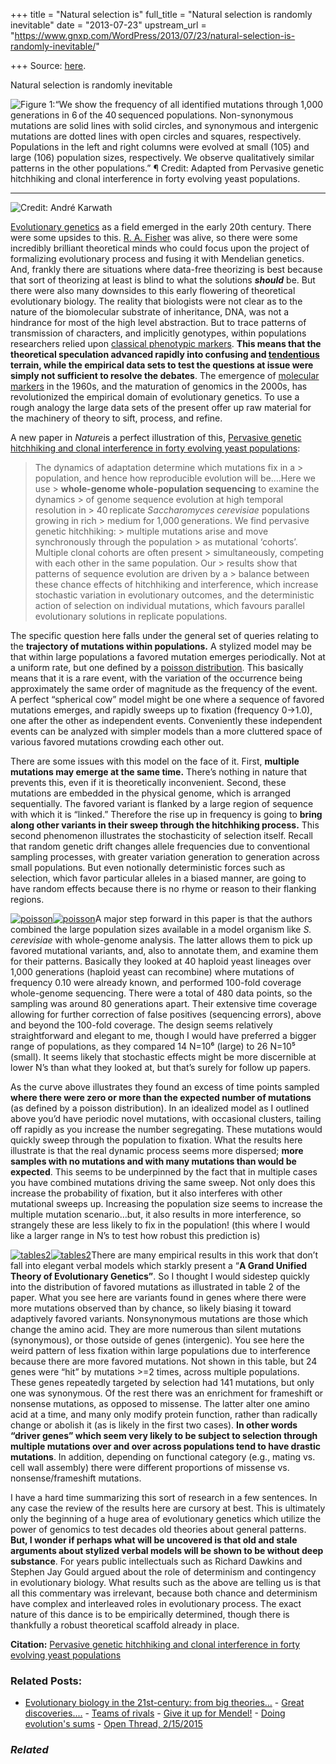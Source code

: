 +++
title = "Natural selection is"
full_title = "Natural selection is randomly inevitable"
date = "2013-07-23"
upstream_url = "https://www.gnxp.com/WordPress/2013/07/23/natural-selection-is-randomly-inevitable/"

+++
Source: [here](https://www.gnxp.com/WordPress/2013/07/23/natural-selection-is-randomly-inevitable/).

Natural selection is randomly inevitable

![**Figure 1:**“We show the frequency of all identified mutations through 1,000 generations in 6 of the 40 sequenced populations. Non-synonymous mutations are solid lines with solid circles, and synonymous and intergenic mutations are dotted lines with open circles and squares, respectively. Populations in the left and right columns were evolved at small (105) and large (106) population sizes, respectively. We observe qualitatively similar patterns in the other populations.”  
¶ **Credit:** Adapted from *[Pervasive genetic hitchhiking and clonal interference in forty evolving yeast populations](http://www.nature.com/nature/journal/vaop/ncurrent/full/nature12344.html).*](https://i0.wp.com/blogs.discovermagazine.com/gnxp/files/2013/07/Figure1.jpg?resize=495%2C284 "Figure1")

------------------------------------------------------------------------



![**Credit:** André Karwath](https://i0.wp.com/blogs.discovermagazine.com/gnxp/files/2013/07/220px-Drosophila_melanogaster_-_side_aka.jpg?resize=176%2C137 "220px-Drosophila_melanogaster_-_side_(aka)")

[Evolutionary genetics](http://plato.stanford.edu/entries/evolutionary-genetics/) as a field emerged in the early 20th century. There were some upsides to this. [R. A. Fisher](https://en.wikipedia.org/wiki/Ronald_Fisher) was alive, so there were some incredibly brilliant theoretical minds who could focus upon the project of formalizing evolutionary process and fusing it with Mendelian genetics. And, frankly there are situations where data-free theorizing is best because that sort of theorizing at least is blind to what the solutions ***should*** be. But there were also many downsides to this early flowering of theoretical evolutionary biology. The reality that biologists were not clear as to the nature of the biomolecular substrate of inheritance, DNA, was not a hindrance for most of the high level abstraction. But to trace patterns of transmission of characters, and implicitly genotypes, within populations researchers relied upon [classical phenotypic markers](https://en.wikipedia.org/wiki/Genetic_marker#Background). **This means that the theoretical speculation advanced rapidly into confusing and [tendentious](http://philsci-archive.pitt.edu/1750/1/skipper_controversy.pdf) terrain, while the empirical data sets to test the questions at issue were simply not sufficient to resolve the debates**. The emergence of [molecular markers](https://en.wikipedia.org/wiki/Alloenzyme) in the 1960s, and the maturation of genomics in the 2000s, has revolutionized the empirical domain of evolutionary genetics. To use a rough analogy the large data sets of the present offer up raw material for the machinery of theory to sift, process, and refine.

A new paper in *Nature*is a perfect illustration of this, [Pervasive genetic hitchhiking and clonal interference in forty evolving yeast populations](http://www.nature.com/nature/journal/vaop/ncurrent/full/nature12344.html):

> The dynamics of adaptation determine which mutations fix in a > population, and hence how reproducible evolution will be….Here we use > **whole-genome whole-population sequencing** to examine the dynamics > of genome sequence evolution at high temporal resolution in > 40 replicate *Saccharomyces cerevisiae* populations growing in rich > medium for 1,000 generations. We find pervasive genetic hitchhiking: > multiple mutations arise and move synchronously through the population > as mutational ‘cohorts’. Multiple clonal cohorts are often present > simultaneously, competing with each other in the same population. Our > results show that patterns of sequence evolution are driven by a > balance between these chance effects of hitchhiking and interference, which increase stochastic variation in evolutionary outcomes, and the deterministic action of selection on individual mutations, which favours parallel evolutionary solutions in replicate populations.

The specific question here falls under the general set of queries relating to the **trajectory of mutations within populations.** A stylized model may be that within large populations a favored mutation emerges periodically. Not at a uniform rate, but one defined by a [poisson distribution](https://en.wikipedia.org/wiki/Poisson_distribution). This basically means that it is a rare event, with the variation of the occurrence being approximately the same order of magnitude as the frequency of the event. A perfect “spherical cow” model might be one where a sequence of favored mutations emerges, and rapidly sweeps up to fixation (frequency 0→1.0), one after the other as independent events. Conveniently these independent events can be analyzed with simpler models than a more cluttered space of various favored mutations crowding each other out.

There are some issues with this model on the face of it. First, **multiple mutations may emerge at the same time.** There’s nothing in nature that prevents this, even if it is theoretically inconvenient. Second, these mutations are embedded in the physical genome, which is arranged sequentially. The favored variant is flanked by a large region of sequence with which it is “linked.” Therefore the rise up in frequency is going to **bring along other variants in their sweep through the hitchhiking process.** This second phenomenon illustrates the stochasticity of selection itself. Recall that random genetic drift changes allele frequencies due to conventional sampling processes, with greater variation generation to generation across small populations. But even notionally deterministic forces such as selection, which favor particular alleles in a biased manner, are going to have random effects because there is no rhyme or reason to their flanking regions.

[![](https://i0.wp.com/blogs.discovermagazine.com/gnxp/files/2013/07/poisson.png?resize=200%2C167 "poisson")![](https://i0.wp.com/blogs.discovermagazine.com/gnxp/files/2013/07/poisson.png?resize=200%2C167 "poisson")](https://i0.wp.com/blogs.discovermagazine.com/gnxp/files/2013/07/poisson.png)A major step forward in this paper is that the authors combined the large population sizes available in a model organism like *S. cerevisiae* with whole-genome analysis. The latter allows them to pick up favored mutational variants, and, also to annotate them, and examine them for their patterns. Basically they looked at 40 haploid yeast lineages over 1,000 generations (haploid yeast can recombine) where mutations of frequency 0.10 were already known, and performed 100-fold coverage whole-genome sequencing. There were a total of 480 data points, so the sampling was around 80 generations apart. Their extensive time coverage allowing for further correction of false positives (sequencing errors), above and beyond the 100-fold coverage. The design seems relatively straightforward and elegant to me, though I would have preferred a bigger range of populations, as they compared 14 N=10⁶ (large) to 26 N=10⁵ (small). It seems likely that stochastic effects might be more discernible at lower N’s than what they looked at, but that’s surely for follow up papers.

As the curve above illustrates they found an excess of time points sampled **where there were zero or more than the expected number of mutations** (as defined by a poisson distribution). In an idealized model as I outlined above you’d have periodic novel mutations, with occasional clusters, tailing off rapidly as you increase the number segregating. These mutations would quickly sweep through the population to fixation. What the results here illustrate is that the real dynamic process seems more dispersed; **more samples with no mutations and with many mutations than would be expected**. This seems to be underpinned by the fact that in multiple cases you have combined mutations driving the same sweep. Not only does this increase the probability of fixation, but it also interferes with other mutational sweeps up. Increasing the population size seems to increase the multiple mutation scenario…but, it also results in more interference, so strangely these are less likely to fix in the population! (this where I would like a larger range in N’s to test how robust this prediction is)

[![](https://i0.wp.com/blogs.discovermagazine.com/gnxp/files/2013/07/tables2.png?resize=350%2C161 "tables2")![](https://i0.wp.com/blogs.discovermagazine.com/gnxp/files/2013/07/tables2.png?resize=350%2C161 "tables2")](https://i0.wp.com/blogs.discovermagazine.com/gnxp/files/2013/07/tables2.png)There are many empirical results in this work that don’t fall into elegant verbal models which starkly present a “**A Grand Unified Theory of Evolutionary Genetics”**. So I thought I would sidestep quickly into the distribution of favored mutations as illustrated in table 2 of the paper. What you see here are variants found in genes where there were more mutations observed than by chance, so likely biasing it toward adaptively favored variants. Nonsynonymous mutations are those which change the amino acid. They are more numerous than silent mutations (synonymous), or those outside of genes (intergenic). You see here the weird pattern of less fixation within large populations due to interference because there are more favored mutations. Not shown in this table, but 24 genes were “hit” by mutations \>=2 times, across multiple populations. These genes repeatedly targeted by selection had 141 mutations, but only one was synonymous. Of the rest there was an enrichment for frameshift or nonsense mutations, as opposed to missense. The latter alter one amino acid at a time, and many only modify protein function, rather than radically change or abolish it (as is likely in the first two cases). **In other words “driver genes” which seem very likely to be subject to selection through multiple mutations over and over across populations tend to have drastic mutations**. In addition, depending on functional category (e.g., mating vs. cell wall assembly) there were different proportions of missense vs. nonsense/frameshift mutations.

I have a hard time summarizing this sort of research in a few sentences. In any case the review of the results here are cursory at best. This is ultimately only the beginning of a huge area of evolutionary genetics which utilize the power of genomics to test decades old theories about general patterns. **But, I wonder if perhaps what will be uncovered is that old and stale arguments about stylized verbal models will be shown to be without deep substance**. For years public intellectuals such as Richard Dawkins and Stephen Jay Gould argued about the role of determinism and contingency in evolutionary biology. What results such as the above are telling us is that all this commentary was irrelevant, because both chance and determinism have complex and interleaved roles in evolutionary process. The exact nature of this dance is to be empirically determined, though there is thankfully a robust theoretical scaffold already in place.

**Citation:** [Pervasive genetic hitchhiking and clonal interference in forty evolving yeast populations](http://www.nature.com/nature/journal/vaop/ncurrent/full/nature12344.html)

### Related Posts:

- [Evolutionary biology in the 21st-century: from big
  theories…](https://www.gnxp.com/WordPress/2019/08/27/evolutionary-biology-in-the-21st-century-from-big-theories-to-big-facts/) - [Great
  discoveries....](https://www.gnxp.com/WordPress/2006/01/17/great-discoveries/) - [Teams of
  rivals](https://www.gnxp.com/WordPress/2007/04/11/teams-of-rivals/) - [Give it up for
  Mendel!](https://www.gnxp.com/WordPress/2006/02/17/give-it-up-for-mendel/) - [Doing evolution's
  sums](https://www.gnxp.com/WordPress/2010/05/27/doing-evolutions-sums/) - [Open Thread,
  2/15/2015](https://www.gnxp.com/WordPress/2015/02/15/open-thread-2152015/)

### *Related*

[](https://www.addtoany.com/add_to/facebook?linkurl=https%3A%2F%2Fwww.gnxp.com%2FWordPress%2F2013%2F07%2F23%2Fnatural-selection-is-randomly-inevitable%2F&linkname=Natural%20selection%20is%20randomly%20inevitable "Facebook")[](https://www.addtoany.com/add_to/twitter?linkurl=https%3A%2F%2Fwww.gnxp.com%2FWordPress%2F2013%2F07%2F23%2Fnatural-selection-is-randomly-inevitable%2F&linkname=Natural%20selection%20is%20randomly%20inevitable "Twitter")[](https://www.addtoany.com/add_to/email?linkurl=https%3A%2F%2Fwww.gnxp.com%2FWordPress%2F2013%2F07%2F23%2Fnatural-selection-is-randomly-inevitable%2F&linkname=Natural%20selection%20is%20randomly%20inevitable "Email")[](https://www.addtoany.com/share)
